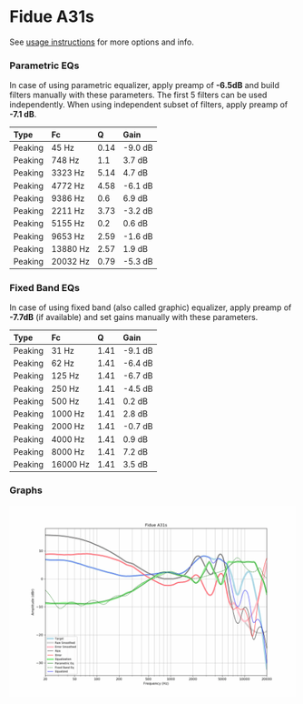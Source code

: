 # Fidue A31s
See [usage instructions](https://github.com/jaakkopasanen/AutoEq#usage) for more options and info.

### Parametric EQs
In case of using parametric equalizer, apply preamp of **-6.5dB** and build filters manually
with these parameters. The first 5 filters can be used independently.
When using independent subset of filters, apply preamp of **-7.1 dB**.

| Type    | Fc       |    Q | Gain    |
|:--------|:---------|:-----|:--------|
| Peaking | 45 Hz    | 0.14 | -9.0 dB |
| Peaking | 748 Hz   | 1.1  | 3.7 dB  |
| Peaking | 3323 Hz  | 5.14 | 4.7 dB  |
| Peaking | 4772 Hz  | 4.58 | -6.1 dB |
| Peaking | 9386 Hz  | 0.6  | 6.9 dB  |
| Peaking | 2211 Hz  | 3.73 | -3.2 dB |
| Peaking | 5155 Hz  | 0.2  | 0.6 dB  |
| Peaking | 9653 Hz  | 2.59 | -1.6 dB |
| Peaking | 13880 Hz | 2.57 | 1.9 dB  |
| Peaking | 20032 Hz | 0.79 | -5.3 dB |

### Fixed Band EQs
In case of using fixed band (also called graphic) equalizer, apply preamp of **-7.7dB**
(if available) and set gains manually with these parameters.

| Type    | Fc       |    Q | Gain    |
|:--------|:---------|:-----|:--------|
| Peaking | 31 Hz    | 1.41 | -9.1 dB |
| Peaking | 62 Hz    | 1.41 | -6.4 dB |
| Peaking | 125 Hz   | 1.41 | -6.7 dB |
| Peaking | 250 Hz   | 1.41 | -4.5 dB |
| Peaking | 500 Hz   | 1.41 | 0.2 dB  |
| Peaking | 1000 Hz  | 1.41 | 2.8 dB  |
| Peaking | 2000 Hz  | 1.41 | -0.7 dB |
| Peaking | 4000 Hz  | 1.41 | 0.9 dB  |
| Peaking | 8000 Hz  | 1.41 | 7.2 dB  |
| Peaking | 16000 Hz | 1.41 | 3.5 dB  |

### Graphs
![](./Fidue%20A31s.png)